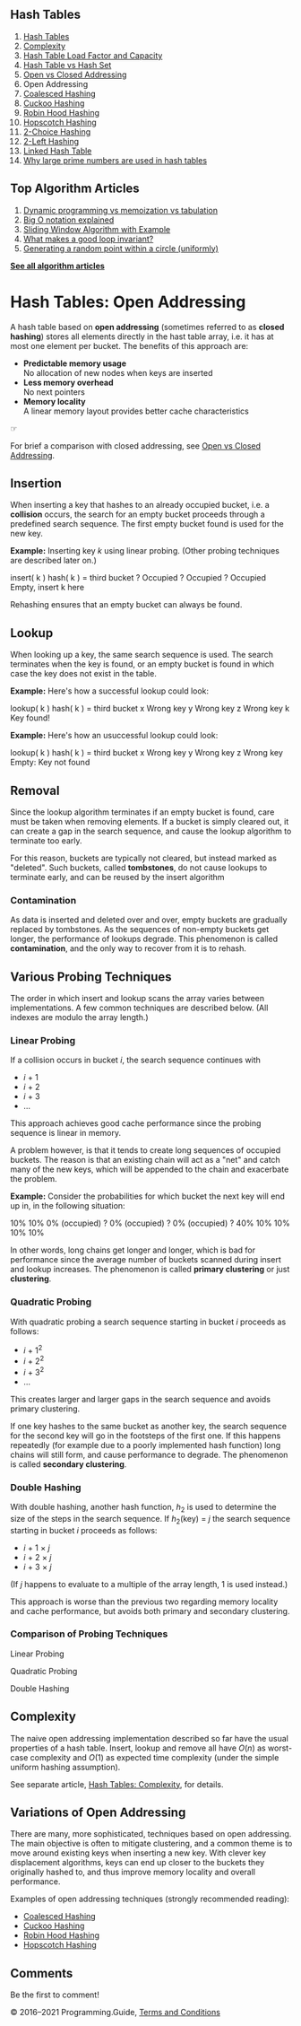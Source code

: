 <span class="underline"></span>

<span class="underline"></span>

Hash Tables
-----------

1.  [Hash Tables](hash-tables.html)
2.  [Complexity](hash-tables-complexity.html)
3.  [Hash Table Load Factor and Capacity](hash-table-load-factor-and-capacity.html)
4.  [Hash Table vs Hash Set](hash-table-vs-hash-set.html)
5.  [Open vs Closed Addressing](hash-tables-open-vs-closed-addressing.html)
6.  Open Addressing
7.  [Coalesced Hashing](coalesced-hashing.html)
8.  [Cuckoo Hashing](cuckoo-hashing.html)
9.  [Robin Hood Hashing](robin-hood-hashing.html)
10. [Hopscotch Hashing](hopscotch-hashing.html)
11. [2-Choice Hashing](2-choice-hashing.html)
12. [2-Left Hashing](2-left-hashing.html)
13. [Linked Hash Table](linked-hash-table.html)
14. [Why large prime numbers are used in hash tables](prime-numbers-in-hash-tables.html)

<span class="underline"></span>

Top Algorithm Articles
----------------------

1.  [Dynamic programming vs memoization vs tabulation](dynamic-programming-vs-memoization-vs-tabulation.html)
2.  [Big O notation explained](big-o-notation-explained.html)
3.  [Sliding Window Algorithm with Example](sliding-window-example.html)
4.  [What makes a good loop invariant?](what-makes-a-good-loop-invariant.html)
5.  [Generating a random point within a circle (uniformly)](random-point-within-circle.html)

[**See all algorithm articles**](algorithms.html)

Hash Tables: Open Addressing
============================

A hash table based on **open addressing** (sometimes referred to as **closed hashing**) stores all elements directly in the hast table array, i.e. it has at most one element per bucket. The benefits of this approach are:

-   **Predictable memory usage**  
    No allocation of new nodes when keys are inserted
-   **Less memory overhead**  
    No next pointers
-   **Memory locality**  
    A linear memory layout provides better cache characteristics

☞

For brief a comparison with closed addressing, see [Open vs Closed Addressing](hash-tables-open-vs-closed-addressing.html).

Insertion
---------

When inserting a key that hashes to an already occupied bucket, i.e. a **collision** occurs, the search for an empty bucket proceeds through a predefined search sequence. The first empty bucket found is used for the new key.

**Example:** Inserting key *k* using linear probing. (Other probing techniques are described later on.)

insert( k ) hash( k ) = third bucket ? Occupied ? Occupied ? Occupied Empty, insert k here

Rehashing ensures that an empty bucket can always be found.

Lookup
------

When looking up a key, the same search sequence is used. The search terminates when the key is found, or an empty bucket is found in which case the key does not exist in the table.

**Example:** Here's how a successful lookup could look:

lookup( k ) hash( k ) = third bucket x Wrong key y Wrong key z Wrong key k Key found!

**Example:** Here's how an usuccessful lookup could look:

lookup( k ) hash( k ) = third bucket x Wrong key y Wrong key z Wrong key Empty: Key not found

Removal
-------

Since the lookup algorithm terminates if an empty bucket is found, care must be taken when removing elements. If a bucket is simply cleared out, it can create a gap in the search sequence, and cause the lookup algorithm to terminate too early.

For this reason, buckets are typically not cleared, but instead marked as "deleted". Such buckets, called **tombstones**, do not cause lookups to terminate early, and can be reused by the insert algorithm

### Contamination

As data is inserted and deleted over and over, empty buckets are gradually replaced by tombstones. As the sequences of non-empty buckets get longer, the performance of lookups degrade. This phenomenon is called **contamination**, and the only way to recover from it is to rehash.

Various Probing Techniques
--------------------------

The order in which insert and lookup scans the array varies between implementations. A few common techniques are described below. (All indexes are modulo the array length.)

### Linear Probing

If a collision occurs in bucket *i*, the search sequence continues with

-   *i* + 1
-   *i* + 2
-   *i* + 3
-   …

This approach achieves good cache performance since the probing sequence is linear in memory.

A problem however, is that it tends to create long sequences of occupied buckets. The reason is that an existing chain will act as a "net" and catch many of the new keys, which will be appended to the chain and exacerbate the problem.

**Example:** Consider the probabilities for which bucket the next key will end up in, in the following situation:

10% 10% 0% (occupied) ? 0% (occupied) ? 0% (occupied) ? 40% 10% 10% 10% 10%

In other words, long chains get longer and longer, which is bad for performance since the average number of buckets scanned during insert and lookup increases. The phenomenon is called **primary clustering** or just **clustering**.

### Quadratic Probing

With quadratic probing a search sequence starting in bucket *i* proceeds as follows:

-   *i* + 1<sup>2</sup>
-   *i* + 2<sup>2</sup>
-   *i* + 3<sup>2</sup>
-   …

This creates larger and larger gaps in the search sequence and avoids primary clustering.

If one key hashes to the same bucket as another key, the search sequence for the second key will go in the footsteps of the first one. If this happens repeatedly (for example due to a poorly implemented hash function) long chains will still form, and cause performance to degrade. The phenomenon is called **secondary clustering**.

### Double Hashing

With double hashing, another hash function, *h*<sub>2</sub> is used to determine the size of the steps in the search sequence. If <span class="no-wrap">*h*<sub>2</sub>(key) = *j*</span> the search sequence starting in bucket *i* proceeds as follows:

-   *i* + 1 × *j*
-   *i* + 2 × *j*
-   *i* + 3 × *j*

(If *j* happens to evaluate to a multiple of the array length, 1 is used instead.)

This approach is worse than the previous two regarding memory locality and cache performance, but avoids both primary and secondary clustering.

### Comparison of Probing Techniques

Linear Probing

Quadratic Probing

Double Hashing

Complexity
----------

The naive open addressing implementation described so far have the usual properties of a hash table. Insert, lookup and remove all have *O*(*n*) as worst-case complexity and *O*(1) as expected time complexity (under the simple uniform hashing assumption).

See separate article, [Hash Tables: Complexity](hash-tables-complexity.html), for details.

Variations of Open Addressing
-----------------------------

There are many, more sophisticated, techniques based on open addressing. The main objective is often to mitigate clustering, and a common theme is to move around existing keys when inserting a new key. With clever key displacement algorithms, keys can end up closer to the buckets they originally hashed to, and thus improve memory locality and overall performance.

Examples of open addressing techniques (strongly recommended reading):

-   [Coalesced Hashing](coalesced-hashing.html)
-   [Cuckoo Hashing](cuckoo-hashing.html)
-   [Robin Hood Hashing](robin-hood-hashing.html)
-   [Hopscotch Hashing](hopscotch-hashing.html)

Comments
--------

Be the first to comment!

© 2016–2021 Programming.Guide, [Terms and Conditions](terms-and-conditions.html)
